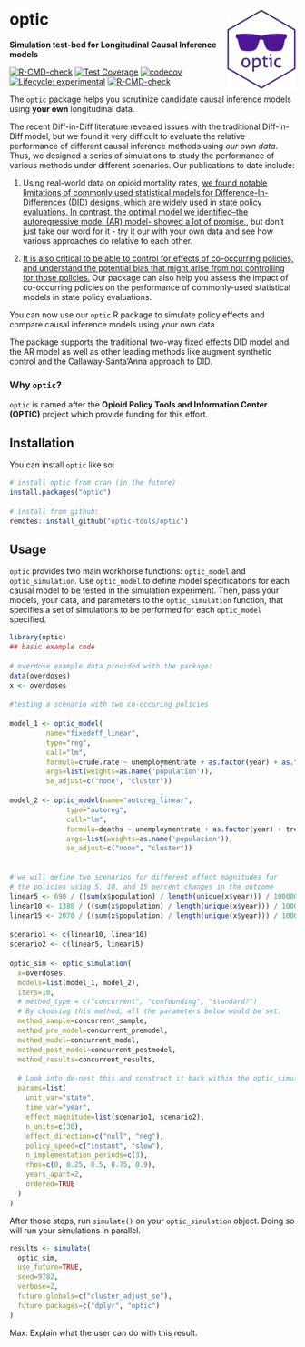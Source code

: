 
<!-- README.md is generated from README.Rmd. Please edit that file -->

# optic <a href='https://optic-tools.github.io/optic/'><img src='man/figures/optic.png' align="right" height="139"  style="height:139px !important;" /></a>

**Simulation test-bed for Longitudinal Causal Inference models**

<!-- badges: start -->

[![R-CMD-check](https://github.com/optic-tools/optic/workflows/R-CMD-check/badge.svg)](https://github.com/optic-tools/optic/actions)
[![Test
Coverage](https://github.com/optic-tools/optic/workflows/test-coverage/badge.svg)](https://github.com/optic-tools/optic/actions)
[![codecov](https://codecov.io/gh/optic-tools/optic/branch/develop/graph/badge.svg?token=5XYDOFFJMH)](https://codecov.io/gh/optic-tools/optic)
[![Lifecycle:
experimental](https://img.shields.io/badge/lifecycle-experimental-orange.svg)](https://www.tidyverse.org/lifecycle/#experimental)
[![R-CMD-check](https://github.com/optic-tools/optic/actions/workflows/R-CMD-check.yaml/badge.svg)](https://github.com/optic-tools/optic/actions/workflows/R-CMD-check.yaml)
<!-- badges: end -->

The `optic` package helps you scrutinize candidate causal inference
models using **your own** longitudinal data.

The recent Diff-in-Diff literature revealed issues with the traditional
Diff-in-Diff model, but we found it very difficult to evaluate the
relative performance of different causal inference methods using *our
own data*. Thus, we designed a series of simulations to study the
performance of various methods under different scenarios. Our
publications to date include:

1.  Using real-world data on opioid mortality rates, [we found notable
    limitations of commonly used statistical models for
    Difference-In-Differences (DID) designs, which are widely used in
    state policy evaluations. In contrast, the optimal model we
    identified–the autoregressive model (AR) model- showed a lot of
    promise.](https://bmcmedresmethodol.biomedcentral.com/articles/10.1186/s12874-021-01471-y),
    but don’t just take our word for it - try it our with your own data
    and see how various approaches do relative to each other.

2.  [It is also critical to be able to control for effects of
    co-occurring policies, and understand the potential bias that might
    arise from not controlling for those
    policies.](https://link.springer.com/article/10.1007/s10742-022-00284-w)
    Our package can also help you assess the impact of co-occurring
    policies on the performance of commonly-used statistical models in
    state policy evaluations.

You can now use our `optic` R package to simulate policy effects and
compare causal inference models using your own data.

The package supports the traditional two-way fixed effects DID model and
the AR model as well as other leading methods like augment synthetic
control and the Callaway-Santa’Anna approach to DID.

### Why `optic`?

`optic` is named after the **Opioid Policy Tools and Information Center
(OPTIC)** project which provide funding for this effort.

## Installation

You can install `optic` like so:

``` r
# install optic from cran (in the future)
install.packages("optic")

# install from github:
remotes::install_github("optic-tools/optic")
```

## Usage

`optic` provides two main workhorse functions: `optic_model` and
`optic_simulation`. Use `optic_model` to define model specifications for
each causal model to be tested in the simulation experiment. Then, pass
your models, your data, and parameters to the `optic_simulation`
function, that specifies a set of simulations to be performed for each
`optic_model` specified.

``` r
library(optic)
## basic example code

# overdose example data provided with the package:
data(overdoses)
x <- overdoses

#testing a scenario with two co-occuring policies

model_1 <- optic_model(
         name="fixedeff_linear",
         type="reg",
         call="lm",
         formula=crude.rate ~ unemploymentrate + as.factor(year) + as.factor(state) + treatment1_level + treatment2_level,
         args=list(weights=as.name('population')),
         se_adjust=c("none", "cluster"))

model_2 <- optic_model(name="autoreg_linear",
              type="autoreg",
              call="lm",
              formula=deaths ~ unemploymentrate + as.factor(year) + treatment1_change + treatment2_change,
              args=list(weights=as.name('population')),
              se_adjust=c("none", "cluster"))


# we will define two scenarios for different effect magnitudes for
# the policies using 5, 10, and 15 percent changes in the outcome
linear5 <- 690 / ((sum(x$population) / length(unique(x$year))) / 100000)
linear10 <- 1380 / ((sum(x$population) / length(unique(x$year))) / 100000)
linear15 <- 2070 / ((sum(x$population) / length(unique(x$year))) / 100000)

scenario1 <- c(linear10, linear10)
scenario2 <- c(linear5, linear15)

optic_sim <- optic_simulation(
  x=overdoses,
  models=list(model_1, model_2),
  iters=10,
  # method_type = c("concurrent", "confounding", "standard?")
  # By choosing this method, all the parameters below would be set.
  method_sample=concurrent_sample,
  method_pre_model=concurrent_premodel,
  method_model=concurrent_model,
  method_post_model=concurrent_postmodel,
  method_results=concurrent_results,
  
  # Look into de-nest this and construct it back within the optic_simulation function.
  params=list(
    unit_var="state",
    time_var="year",
    effect_magnitude=list(scenario1, scenario2),
    n_units=c(30),
    effect_direction=c("null", "neg"),
    policy_speed=c("instant", "slow"),
    n_implementation_periods=c(3),
    rhos=c(0, 0.25, 0.5, 0.75, 0.9),
    years_apart=2,
    ordered=TRUE
  )
)
```

After those steps, run `simulate()` on your `optic_simulation` object.
Doing so will run your simulations in parallel.

``` r
results <- simulate(
  optic_sim,
  use_future=TRUE,
  seed=9782,
  verbose=2,
  future.globals=c("cluster_adjust_se"),
  future.packages=c("dplyr", "optic")
)
```

Max: Explain what the user can do with this result.
